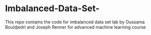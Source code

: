# Imbalanced-Data-Set-
This repo contains the code for imbalanced data set lab by Oussama Bouldjedri and Joseph Renner for advanced machine learning course 
